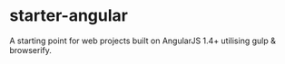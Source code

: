 # starter-angular
A starting point for web projects built on AngularJS 1.4+ utilising gulp &amp; browserify.
